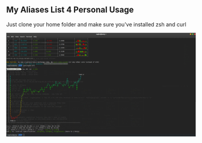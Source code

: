 ## My Aliases List 4 Personal Usage 

Just clone your home folder and make sure you've installed zsh and curl 


![screenshot](https://raw.githubusercontent.com/caglardursun/bash-stuff/master/images/crypto1.png)


